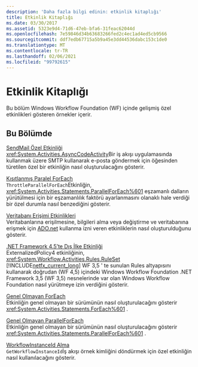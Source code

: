 ```yaml
---
description: 'Daha fazla bilgi edinin: etkinlik kitaplığı'
title: Etkinlik Kitaplığı
ms.date: 03/30/2017
ms.assetid: 5323e9d4-71d6-47eb-bfa6-31feac62044d
ms.openlocfilehash: 7e59846d34b63683266fed2c4ec1ad4ed5cb9566
ms.sourcegitcommit: ddf7edb67715a5b9a45e3dd44536dabc153c1de0
ms.translationtype: MT
ms.contentlocale: tr-TR
ms.lasthandoff: 02/06/2021
ms.locfileid: "99792615"
---
```

# <a name="activity-library"></a>Etkinlik Kitaplığı

Bu bölüm Windows Workflow Foundation (WF) içinde gelişmiş özel etkinlikleri gösteren örnekler içerir.  
  
## <a name="in-this-section"></a>Bu Bölümde

 [SendMail Özel Etkinliği](sendmail-custom-activity.md)  
 <xref:System.Activities.AsyncCodeActivity>Bir iş akışı uygulamasında kullanmak üzere SMTP kullanarak e-posta göndermek için öğesinden türetilen özel bir etkinliğin nasıl oluşturulacağını gösterir.  
  
 [Kısıtlanmış Paralel ForEach](throttled-parallel-foreach.md)  
 `ThrottleParallelForEach`Etkinliğin, <xref:System.Activities.Statements.ParallelForEach%601> eşzamanlı dalların yürütülmesi için bir eşzamanlılık faktörü ayarlanmasını olanaklı hale verdiği bir özel durumla nasıl benzediğini gösterir.
  
 [Veritabanı Erişimi Etkinlikleri](database-access-activities.md)  
 Veritabanlarına erişilmesine, bilgileri alma veya değiştirme ve veritabanına erişmek için [ADO.net](../../data/adonet/index.md) kullanma izni veren etkinliklerin nasıl oluşturulduğunu gösterir.  
  
 [.NET Framework 4.5’te Dış İlke Etkinliği](externalized-policy-activity-in-net-framework-4-5.md)  
 ExternalizedPolicy4 etkinliğinin, <xref:System.Workflow.Activities.Rules.RuleSet> [!INCLUDE[netfx_current_long](../../../../includes/netfx-current-long-md.md)] WF 3,5 ' te sunulan Rules altyapısını kullanarak doğrudan (WF 4,5) içindeki Windows Workflow Foundation .NET Framework 3,5 (WF 3,5) nesnelerinde var olan Windows Workflow Foundation nasıl yürütmeye izin verdiğini gösterir.
  
 [Genel Olmayan ForEach](non-generic-foreach.md)  
 Etkinliğin genel olmayan bir sürümünün nasıl oluşturulacağını gösterir <xref:System.Activities.Statements.ForEach%601> .  
  
 [Genel Olmayan ParallelForEach](non-generic-parallelforeach.md)  
 Etkinliğin genel olmayan bir sürümünün nasıl oluşturulacağını gösterir <xref:System.Activities.Statements.ParallelForEach%601> .  
  
 [WorkflowInstanceId Alma](get-workflowinstanceid.md)  
 `GetWorkflowInstanceId`İş akışı örnek kimliğini döndürmek için özel etkinliğin nasıl kullanılacağını gösterir.
